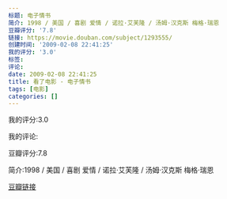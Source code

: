 ```yaml
---
标题: 电子情书
简介: 1998 / 美国 / 喜剧 爱情 / 诺拉·艾芙隆 / 汤姆·汉克斯 梅格·瑞恩
豆瓣评分: '7.8'
链接: https://movie.douban.com/subject/1293555/
创建时间: '2009-02-08 22:41:25'
我的评分: '3.0'
标签:
评论:
date: 2009-02-08 22:41:25
title: 看了电影 - 电子情书
tags: [电影]
categories: []
---
```


我的评分:3.0

我的评论:

豆瓣评分:7.8

简介:1998 / 美国 / 喜剧 爱情 / 诺拉·艾芙隆 / 汤姆·汉克斯 梅格·瑞恩

[豆瓣链接](https://movie.douban.com/subject/1293555/)


